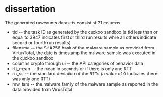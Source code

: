 # dissertation

The generated rawcounts datasets consist of 21 columns: 
- tid 
  -- the task ID as generated by the cuckoo sandbox (a tid less than or equal to 3947 indicates first or third run results while all others indicate second or fourth run results)
- filename
  -- the SHA256 hash of the malware sample as provided from VirtusTotal, the date is timestamp the malware sample was executed in the cuckoo sandbox
- columns crypto through ui
  -- the API categories of behavior data
- rtt_mean
  -- the mean in seconds or if there is only one RTT
- rtt_sd
  -- the standard deviation of the RTTs (a value of 0 indicates there was only one RTT)
- mw_fam
  -- the malware family of the malware sample as reported in the data provided from VirusTotal
